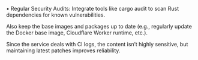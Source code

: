 •	Regular Security Audits: Integrate tools like cargo audit to scan Rust dependencies for known vulnerabilities. 
    
Also keep the base images and packages up to date (e.g., regularly update the Docker base image, Cloudflare Worker runtime, etc.). 

Since the service deals with CI logs, the content isn’t highly sensitive, but maintaining latest patches improves reliability.